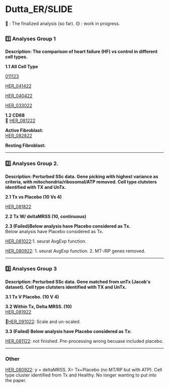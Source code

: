 # Dutta_ER/SLIDE

:red_circle: : The finalized analysis (so far).
:yellow_circle: : work in progress.

### :one: Analyses Group 1 
**Description: The comparison of heart failure (HF) vs control in different cell types.**

**1.1 All Cell Type** <br>

[011123](https://github.com/Hanxi-002/Lafyatis_ER/tree/main/All_Cell_Type/HER_060222)

[HER_041422](https://github.com/Hanxi-002/Lafyatis_ER/tree/main/All_Cell_Type/HER_041422)

[HER_040422](https://github.com/Hanxi-002/Lafyatis_ER/tree/main/All_Cell_Type/HER_040422)

[HER_033022](https://github.com/Hanxi-002/Lafyatis_ER/tree/main/All_Cell_Type/HER_033022)

**1.2 CD68** <br>
:red_circle: [HER\_081222](https://github.com/jrahimik/Hierarchical_ER/tree/main/Data_Analyses/Lafyatis_SSc/All_Cell_Type/HER_081222)

**Active Fibroblast:** <br>
[HER\_082822](https://github.com/jrahimik/Hierarchical_ER/tree/main/Data_Analyses/Lafyatis_SSc/All_Cell_Type/HER_082822)

**Resting Fibroblast:**<be>

***

### :two: Analyses Group 2. 

**Description: Perturbed SSc data. Gene picking with highest variance as criteria, with mitochondria/ribosomal/ATP removed. Cell type clutsters identified with TX and UnTx.** <br>

**2.1 Tx vs Placebo (10 Vs 4)**<br>

[HER\_081822](https://github.com/jrahimik/Hierarchical_ER/tree/main/Data_Analyses/Lafyatis_SSc/Pre_Post_Treatment/HER_081822)

**2.2 Tx W/ deltaMRSS (10, continuous)**<br>


**2.3 (Failed)Below analysis have Placebo considered as Tx.** <br>
Below analysis have Placebo considered as Tx. <br>

[HER\_081022](https://github.com/jrahimik/Hierarchical_ER/tree/main/Data_Analyses/Lafyatis_SSc/Pre_Post_Treatment/HER_081022):1. seurat AvgExp function. 

[HER\_080922](https://github.com/Hanxi-002/Lafyatis_ER/tree/main/Pre_Post_Treatment/HER_080922): 1. seurat AvgExp function. 2. MT-/RP genes removed.

***

### :three: Analyses Group 3 

**Description: Perturbed SSc data. Gene matched from unTx (Jacob's dataset). Cell type clutsters identified with TX and UnTx.** <br>

**3.1 Tx V Placebo. (10 V 4)** <br>

**3.2 Within Tx, Delta MRSS. (10)** <br>
[HER\_081922](https://github.com/jrahimik/Hierarchical_ER/tree/main/Data_Analyses/Lafyatis_SSc/Pre_Post_Treatment/HER_081922)

:red_circle:[HER\_091022](): Scale and un-scaled. 

**3.3 (Failed) Below analysis have Placebo considered as Tx:** <br>

[HER\_081122](https://github.com/jrahimik/Hierarchical_ER/tree/main/Data_Analyses/Lafyatis_SSc/Pre_Post_Treatment/HER_081122): not finished. Pre-processing wrong becuase included placebo.

***

### Other

[HER\_080922](https://github.com/jrahimik/Hierarchical_ER/tree/main/Data_Analyses/Lafyatis_SSc/Pre_Post_Treatment/HER_080922): y = deltaMRSS. X= Tx+Placebo (no MT/RP but with ATP). Cell type cluster identified from Tx and Healthy. No longer wanting to put into the paper.